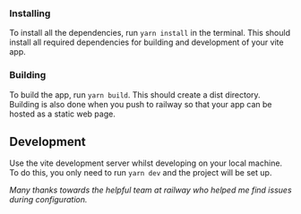 ### Installing
To install all the dependencies, run `yarn install` in the terminal. This should install all required dependencies for building and
development of your vite app.

### Building
To build the app, run `yarn build`. This should create a dist directory. Building is also done when you push to railway so that your app can be hosted as a static web page.

## Development
Use the vite development server whilst developing on your local machine. To do this, you only need to run `yarn dev` and the project will be set up.

*Many thanks towards the helpful team at railway who helped me find issues during configuration.*

